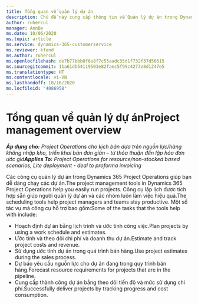 ```yaml
---
title: Tổng quan về quản lý dự án
description: Chủ đề này cung cấp thông tin về Quản lý dự án trong Dynamics 365 Project Operations.
author: ruhercul
manager: AnnBe
ms.date: 10/06/2020
ms.topic: article
ms.service: dynamics-365-customerservice
ms.reviewer: kfend
ms.author: ruhercul
ms.openlocfilehash: de7b77bbb0f6e8f7c55aadc35d1f732f37d56615
ms.sourcegitcommit: 11a61db54119503e82faec5f99c4273e8d1247e5
ms.translationtype: HT
ms.contentlocale: vi-VN
ms.lasthandoff: 10/16/2020
ms.locfileid: "4086958"
---
```

# <a name="project-management-overview"></a><span data-ttu-id="54375-103">Tổng quan về quản lý dự án</span><span class="sxs-lookup"><span data-stu-id="54375-103">Project management overview</span></span>

<span data-ttu-id="54375-104">_**Áp dụng cho:** Project Operations cho kịch bản dựa trên nguồn lực/hàng không nhập kho, triển khai bản đơn giản – từ thỏa thuận đến lập hóa đơn ước giá_</span><span class="sxs-lookup"><span data-stu-id="54375-104">_**Applies To:** Project Operations for resource/non-stocked based scenarios, Lite deployment - deal to proforma invoicing_</span></span>

<span data-ttu-id="54375-105">Các công cụ quản lý dự án trong Dynamics 365 Project Operations giúp bạn dễ dàng chạy các dự án.</span><span class="sxs-lookup"><span data-stu-id="54375-105">The project management tools in Dynamics 365 Project Operations help you easily run projects.</span></span> <span data-ttu-id="54375-106">Công cụ lập lịch được tích hợp sẵn giúp người quản lý dự án và các nhóm luôn làm việc hiệu quả.</span><span class="sxs-lookup"><span data-stu-id="54375-106">The scheduling tools help project managers and teams stay productive.</span></span> <span data-ttu-id="54375-107">Một số tác vụ mà công cụ hỗ trợ bao gồm:</span><span class="sxs-lookup"><span data-stu-id="54375-107">Some of the tasks that the tools help with include:</span></span>

- <span data-ttu-id="54375-108">Hoạch định dự án bằng lịch trình và ước tính công việc.</span><span class="sxs-lookup"><span data-stu-id="54375-108">Plan projects by using a work schedule and estimates.</span></span>
- <span data-ttu-id="54375-109">Ước tính và theo dõi chi phí và doanh thu dự án.</span><span class="sxs-lookup"><span data-stu-id="54375-109">Estimate and track project costs and revenue.</span></span>
- <span data-ttu-id="54375-110">Sử dụng ước tính dự án trong quá trình bán hàng.</span><span class="sxs-lookup"><span data-stu-id="54375-110">Use project estimates during the sales process.</span></span>
- <span data-ttu-id="54375-111">Dự báo yêu cầu nguồn lực cho dự án đang trong quy trình bán hàng.</span><span class="sxs-lookup"><span data-stu-id="54375-111">Forecast resource requirements for projects that are in the pipeline.</span></span>
- <span data-ttu-id="54375-112">Cung cấp thành công dự án bằng theo dõi tiến độ và mức sử dụng chi phí.</span><span class="sxs-lookup"><span data-stu-id="54375-112">Successfully deliver projects by tracking progress and cost consumption.</span></span>

